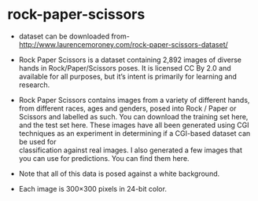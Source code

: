 # rock-paper-scissors

- dataset can be downloaded from-http://www.laurencemoroney.com/rock-paper-scissors-dataset/

- Rock Paper Scissors is a dataset containing 2,892 images of diverse hands in Rock/Paper/Scissors poses. It is licensed CC By 2.0 and available for all purposes, but it’s intent is primarily for learning and research.

- Rock Paper Scissors contains images from a variety of different hands,  from different races, ages and genders, posed into     Rock / Paper or Scissors and labelled as such. You can download the training set here, and the test set here. These images     have all been generated using CGI techniques as an experiment in determining if a CGI-based dataset can be used for     
  classification against real images. I also generated a few images that you can use for predictions. You can find them here.

- Note that all of this data is posed against a white background.

- Each image is 300×300 pixels in 24-bit color.

